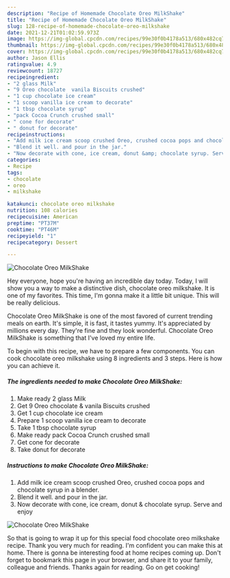 ```yaml
---
description: "Recipe of Homemade Chocolate Oreo MilkShake"
title: "Recipe of Homemade Chocolate Oreo MilkShake"
slug: 128-recipe-of-homemade-chocolate-oreo-milkshake
date: 2021-12-21T01:02:59.973Z
image: https://img-global.cpcdn.com/recipes/99e30f0b4178a513/680x482cq70/chocolate-oreo-milkshake-recipe-main-photo.jpg
thumbnail: https://img-global.cpcdn.com/recipes/99e30f0b4178a513/680x482cq70/chocolate-oreo-milkshake-recipe-main-photo.jpg
cover: https://img-global.cpcdn.com/recipes/99e30f0b4178a513/680x482cq70/chocolate-oreo-milkshake-recipe-main-photo.jpg
author: Jason Ellis
ratingvalue: 4.9
reviewcount: 18727
recipeingredient:
- "2 glass Milk"
- "9 Oreo chocolate  vanila Biscuits crushed"
- "1 cup chocolate ice cream"
- "1 scoop vanilla ice cream to decorate"
- "1 tbsp chocolate syrup"
- "pack Cocoa Crunch crushed small"
- " cone for decorate"
- " donut for decorate"
recipeinstructions:
- "Add milk ice cream scoop crushed Oreo, crushed cocoa pops and chocolate syrup in a blender."
- "Blend it well. and pour in the jar."
- "Now decorate with cone, ice cream, donut &amp; chocolate syrup. Serve and enjoy"
categories:
- Recipe
tags:
- chocolate
- oreo
- milkshake

katakunci: chocolate oreo milkshake 
nutrition: 108 calories
recipecuisine: American
preptime: "PT37M"
cooktime: "PT46M"
recipeyield: "1"
recipecategory: Dessert

---
```



![Chocolate Oreo MilkShake](https://img-global.cpcdn.com/recipes/99e30f0b4178a513/680x482cq70/chocolate-oreo-milkshake-recipe-main-photo.jpg)

Hey everyone, hope you're having an incredible day today. Today, I will show you a way to make a distinctive dish, chocolate oreo milkshake. It is one of my favorites. This time, I'm gonna make it a little bit unique. This will be really delicious.



Chocolate Oreo MilkShake is one of the most favored of current trending meals on earth. It's simple, it is fast, it tastes yummy. It's appreciated by millions every day. They're fine and they look wonderful. Chocolate Oreo MilkShake is something that I've loved my entire life.


To begin with this recipe, we have to prepare a few components. You can cook chocolate oreo milkshake using 8 ingredients and 3 steps. Here is how you can achieve it.

<!--inarticleads1-->

##### The ingredients needed to make Chocolate Oreo MilkShake:

1. Make ready 2 glass Milk
1. Get 9 Oreo chocolate &amp; vanila Biscuits crushed
1. Get 1 cup chocolate ice cream
1. Prepare 1 scoop vanilla ice cream to decorate
1. Take 1 tbsp chocolate syrup
1. Make ready pack Cocoa Crunch crushed small
1. Get  cone for decorate
1. Take  donut for decorate




<!--inarticleads2-->

##### Instructions to make Chocolate Oreo MilkShake:

1. Add milk ice cream scoop crushed Oreo, crushed cocoa pops and chocolate syrup in a blender.
1. Blend it well. and pour in the jar.
1. Now decorate with cone, ice cream, donut &amp; chocolate syrup. Serve and enjoy
<img src="//assets-global.cpcdn.com/assets/icons/button_play-2c75c40dde080a61004c1f40b05d8f140eaff45d7e9e6481dc71c63d2e7c4909.png" alt="Chocolate Oreo MilkShake">



So that is going to wrap it up for this special food chocolate oreo milkshake recipe. Thank you very much for reading. I'm confident you can make this at home. There is gonna be interesting food at home recipes coming up. Don't forget to bookmark this page in your browser, and share it to your family, colleague and friends. Thanks again for reading. Go on get cooking!
